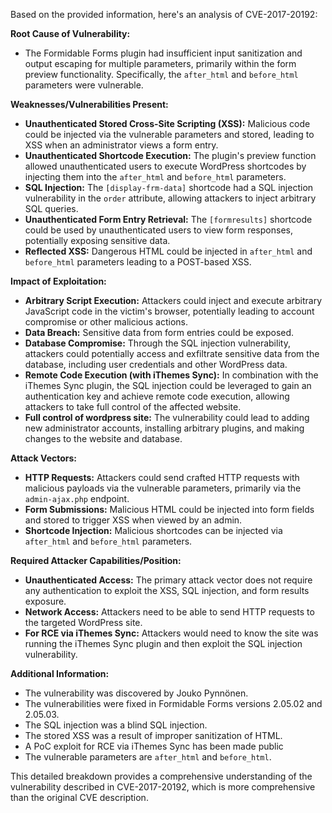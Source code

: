 Based on the provided information, here's an analysis of CVE-2017-20192:

**Root Cause of Vulnerability:**

*   The Formidable Forms plugin had insufficient input sanitization and output escaping for multiple parameters, primarily within the form preview functionality. Specifically, the `after_html` and `before_html` parameters were vulnerable.

**Weaknesses/Vulnerabilities Present:**

*   **Unauthenticated Stored Cross-Site Scripting (XSS):** Malicious code could be injected via the vulnerable parameters and stored, leading to XSS when an administrator views a form entry.
*  **Unauthenticated Shortcode Execution:** The plugin's preview function allowed unauthenticated users to execute WordPress shortcodes by injecting them into the `after_html` and `before_html` parameters.
*   **SQL Injection:** The `[display-frm-data]` shortcode had a SQL injection vulnerability in the `order` attribute, allowing attackers to inject arbitrary SQL queries.
*   **Unauthenticated Form Entry Retrieval:** The `[formresults]` shortcode could be used by unauthenticated users to view form responses, potentially exposing sensitive data.
*   **Reflected XSS:**  Dangerous HTML could be injected in `after_html` and `before_html` parameters leading to a POST-based XSS.

**Impact of Exploitation:**

*   **Arbitrary Script Execution:** Attackers could inject and execute arbitrary JavaScript code in the victim's browser, potentially leading to account compromise or other malicious actions.
*   **Data Breach:**  Sensitive data from form entries could be exposed.
*   **Database Compromise:** Through the SQL injection vulnerability, attackers could potentially access and exfiltrate sensitive data from the database, including user credentials and other WordPress data.
*   **Remote Code Execution (with iThemes Sync):** In combination with the iThemes Sync plugin, the SQL injection could be leveraged to gain an authentication key and achieve remote code execution, allowing attackers to take full control of the affected website.
*   **Full control of wordpress site:** The vulnerability could lead to adding new administrator accounts, installing arbitrary plugins, and making changes to the website and database.

**Attack Vectors:**

*   **HTTP Requests:**  Attackers could send crafted HTTP requests with malicious payloads via the vulnerable parameters, primarily via the  `admin-ajax.php` endpoint.
*   **Form Submissions:** Malicious HTML could be injected into form fields and stored to trigger XSS when viewed by an admin.
*   **Shortcode Injection:**  Malicious shortcodes can be injected via `after_html` and `before_html` parameters.

**Required Attacker Capabilities/Position:**

*   **Unauthenticated Access:** The primary attack vector does not require any authentication to exploit the XSS, SQL injection, and form results exposure.
*   **Network Access:** Attackers need to be able to send HTTP requests to the targeted WordPress site.
*   **For RCE via iThemes Sync:** Attackers would need to know the site was running the iThemes Sync plugin and then exploit the SQL injection vulnerability.

**Additional Information:**

*   The vulnerability was discovered by Jouko Pynnönen.
*   The vulnerabilities were fixed in Formidable Forms versions 2.05.02 and 2.05.03.
*   The SQL injection was a blind SQL injection.
*   The stored XSS was a result of improper sanitization of HTML.
*   A PoC exploit for RCE via iThemes Sync has been made public
*   The vulnerable parameters are `after_html` and `before_html`.

This detailed breakdown provides a comprehensive understanding of the vulnerability described in CVE-2017-20192, which is more comprehensive than the original CVE description.